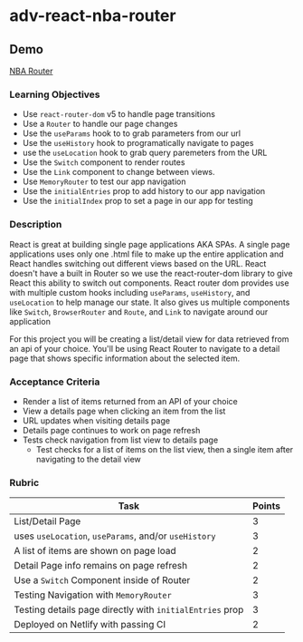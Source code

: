 # adv-react-nba-router

## Demo

[NBA Router](https://nba-router.netlify.app/)

### Learning Objectives

 - Use `react-router-dom` v5 to handle page transitions
 - Use a `Router` to handle our page changes
 - Use the `useParams` hook to to grab parameters from our url
 - Use the `useHistory` hook to programatically navigate to pages
 - use the `useLocation` hook to grab query paremeters from the URL
 - Use the `Switch` component to render routes
 - Use the `Link` component to change between views.
 - Use `MemoryRouter` to test our app navigation
 - Use the `initialEntries` prop to add history to our app navigation
 - Use the `initialIndex` prop to set a page in our app for testing

### Description

React is great at building single page applications AKA SPAs. A single page applications uses only one .html file to make up the entire application and React handles switching out different views based on the URL. React doesn't have a built in Router so we use the react-router-dom library to give React this ability to switch out components.  React router dom provides use with multiple custom hooks including `useParams`, `useHistory`, and `useLocation` to help manage our state. It also gives us multiple components like `Switch`, `BrowserRouter` and `Route`, and `Link` to navigate around our application

For this project you will be creating a list/detail view for data retrieved from an api of your choice. You'll be using React Router to navigate to a detail page that shows specific information about the selected item.

### Acceptance Criteria

- Render a list of items returned from an API of your choice
- View a details page when clicking an item from the list
- URL updates when visiting details page
- Details page continues to work on page refresh
- Tests check navigation from list view to details page
  - Test checks for a list of items on the list view, then a single item after navigating to the detail view  

### Rubric

| Task | Points |
| --   | --     |
| List/Detail Page  |      3 |
| uses `useLocation`, `useParams`, and/or `useHistory`                    |      3 |
| A list of items are shown on page load                                         |      2 |
| Detail Page info remains on page refresh                            |      2 |
| Use a `Switch` Component inside of Router |      2 |
| Testing Navigation with `MemoryRouter`                   |      3 |
| Testing details page directly with `initialEntries` prop                                    |      3 |
| Deployed on Netlify with passing CI                                |      2 |
